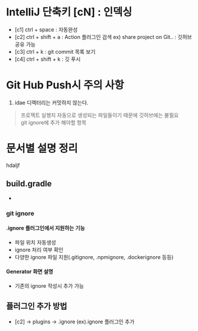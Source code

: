 # IntelliJ 단축키 [cN] : 인덱싱
- [c1] ctrl + space : 자동완성
- [c2] ctrl + shift + a : Action 플러그인 검색
  ex) share project on Git.. : 깃허브 공유 가능
- [c3] ctrl + k : git commit 목록 보기 
- [c4] ctrl + shift + k : 깃 푸시 

# **Git Hub Push시 주의 사항**
 1. idae 디렉터리는 커밋하지 않는다. 
   > 프로젝트 실행지 자동으로 생성되는 파일들이기 때문에 깃허브에는 불필요<br>
   > git ignore에 추가 해야할 항목 

 
 
# **문서별 설명 정리** 
hdaljf
## build.gradle 
- 

### git ignore
#### .ignore 플러그인에서 지원하는 기능
 - 파일 위치 자동생성
 - ignore 처리 여부 확인
 - 다양한 ignore 파일 지원(.gitignore, .npmignore, .dockerignore 등등)
 
#### Generator 화면 설명 
 -  기존의 ignore 작성시 추가 가능 

 
## 플러그인 추가 방법 ##
 - [c2] -> plugins -> .ignore (ex).ignore 플러그인 추가